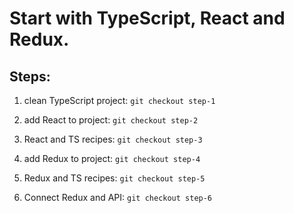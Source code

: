 # Start with TypeScript, React and Redux.

## Steps:

1) clean TypeScript project: `git checkout step-1`

2) add React to project: `git checkout step-2`

3) React and TS recipes: `git checkout step-3`

4) add Redux to project: `git checkout step-4`

5) Redux and TS recipes: `git checkout step-5`

6) Connect Redux and API: `git checkout step-6`